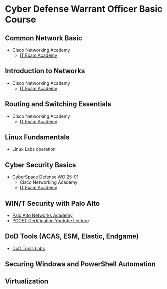 # Cyber Defense Warrant Officer Basic Course

## Common Network Basic
* Cisco Networking Academy
  - [IT Exam Academy](https://itexamanswers.net/)

## Introduction to Networks
* Cisco Networking Academy
  - [IT Exam Academy](https://itexamanswers.net/)

## Routing and Switching Essentials
* Cisco Networking Academy
  - [IT Exam Academy](https://itexamanswers.net/)

## Linux Fundamentals
- Linux Labs operation

## Cyber Security Basics

* [CyberSpace Defense WO 25-01](https://github.com/SEUNGHO-Y00/PersonalStudy/blob/main/CyberSpace%20Defense.md)
  - Cisco Networking Academy
  - [IT Exam Academy](https://itexamanswers.net/ccna-cybersecurity-operations-cyber-ops-v1-1-exam-answers.html)

## WIN/T Security with Palo Alto

* [Palo Alto Networks Academy](https://paloaltonetworksacademy.net/)
* [PCCET Certification Youtube Lecture](https://youtu.be/bKU4VShdPuY?si=FteWn-qWFnk0FIAm)

## DoD Tools (ACAS, ESM, Elastic, Endgame)

* [DoD Tools Labs](https://github.com/SEUNGHO-Y00/ProfessionalStudy/blob/main/DoDToolsLabs.md)

## Securing Windows and PowerShell Automation

## Virtualization


